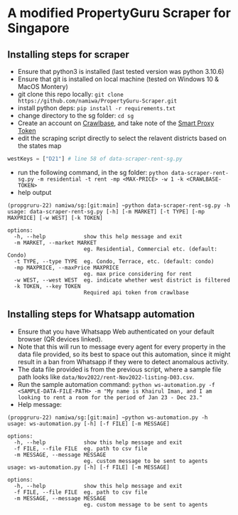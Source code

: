 # A modified PropertyGuru Scraper for Singapore

## Installing steps for scraper
- Ensure that python3 is installed (last tested version was python 3.10.6)
- Ensure that git is installed on local machine (tested on Windows 10 & MacOS Montery)
- git clone this repo locally: `git clone https://github.com/namiwa/PropertyGuru-Scraper.git`
- install python deps: `pip install -r requirements.txt`
- change directory to the sg folder: `cd sg`
- Create an account on [Crawlbase](https://crawlbase.com), and take note of the [Smart Proxy Token](https://crawlbase.com/docs/smart-proxy/#how-it-works)
- edit the scraping script directly to select the relavent districts based on the states map
```python
westKeys = ["D21"] # line 58 of data-scraper-rent-sg.py
```
- run the following command, in the sg folder: `python data-scraper-rent-sg.py -m residential -t rent -mp <MAX-PRICE> -w 1 -k <CRAWLBASE-TOKEN>`
- help output 
```shell
(propgruru-22) namiwa/sg:[git:main] ~python data-scraper-rent-sg.py -h
usage: data-scraper-rent-sg.py [-h] [-m MARKET] [-t TYPE] [-mp MAXPRICE] [-w WEST] [-k TOKEN]

options:
  -h, --help            show this help message and exit
  -m MARKET, --market MARKET
                        eg. Residential, Commercial etc. (default: Condo)
  -t TYPE, --type TYPE  eg. Condo, Terrace, etc. (default: condo)
  -mp MAXPRICE, --maxPrice MAXPRICE
                        eg. max price considering for rent
  -w WEST, --west WEST  eg. indicate whether west district is filtered
  -k TOKEN, --key TOKEN
                        Required api token from crawlbase
```

## Installing steps for Whatsapp automation
- Ensure that you have Whatsapp Web authenticated on your default browser (QR devices linked).
- Note that this will run to message every agent for every property in the data file provided, so its best to space out this automation, since it might result in a ban from Whatsapp if they were to detect anomalous activity.
- The data file provided is from the previous script, where a sample file path looks like `data/Nov2022/rent-Nov2022-listing-D03.csv`.
- Run the sample automation command: `python ws-automation.py -f <SAMPLE-DATA-FILE-PATH> -m "My name is Khairul Iman, and I am looking to rent a room for the period of Jan 23 - Dec 23."`
- Help message: 
```shell
(propgruru-22) namiwa/sg:[git:main] ~python ws-automation.py -h
usage: ws-automation.py [-h] [-f FILE] [-m MESSAGE]

options:
  -h, --help            show this help message and exit
  -f FILE, --file FILE  eg. path to csv file
  -m MESSAGE, --message MESSAGE
                        eg. custom message to be sent to agents
usage: ws-automation.py [-h] [-f FILE] [-m MESSAGE]

options:
  -h, --help            show this help message and exit
  -f FILE, --file FILE  eg. path to csv file
  -m MESSAGE, --message MESSAGE
                        eg. custom message to be sent to agents
```